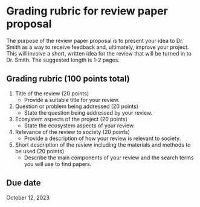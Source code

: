 # Grading rubric for review paper proposal
The purpose of the review paper proposal is to present your idea to Dr. Smith
as a way to receive feedback and, ultimately, improve your project.
This will involve a short, written idea for the review that will be turned
in to Dr. Smith. The suggested length is 1-2 pages.

## Grading rubric (100 points total)
1. Title of the review (20 points)
	- Provide a suitable title for your review.
2. Question or problem being addressed (20 points)
	- State the question being addressed by your review.
3. Ecosystem aspects of the project (20 points)
	- State the ecosystem aspects of your review.
4. Relevance of the review to society (20 points)
	- Provide a description of how your review is relevant to society.
5. Short description of the review including the materials and methods to be used (20 points)
	- Describe the main components of your review and the search terms you will use to find papers.

## Due date
October 12, 2023
